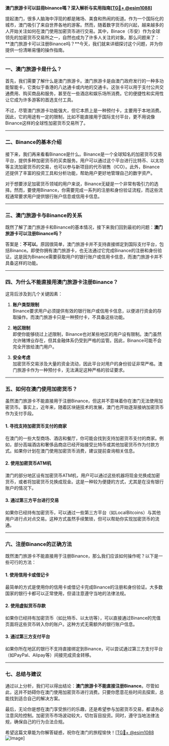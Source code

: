 **澳门旅游卡可以註冊binance嗎？深入解析与实用指南[[TG💪+ @esim1088](https://t.me/s/esim1088)]**

提起澳门，很多人脑海中浮现的都是赌场、美食和热闹的街道。作为一个国际化的城市，澳门吸引了来自世界各地的游客。然而，随着数字货币的兴起，越来越多的人开始关注如何在澳门使用加密货币进行交易。其中，Binace（币安）作为全球领先的加密货币交易所之一，自然也成为了许多人关注的对象。那么问题来了：**澳门旅游卡可以注册Binance吗？**今天，我们就来详细探讨这个问题，并为你提供一份清晰易懂的操作指南。

---

### **一、澳门旅游卡是什么？**

首先，我们需要了解什么是澳门旅游卡。澳门旅游卡是由澳门政府发行的一种多功能智能卡，它类似于香港的八达通卡或内地的交通卡。这张卡可以用于支付公共交通费用、购买商品和服务，甚至在一些酒店和娱乐场所消费。它的便捷性和实用性让它成为许多游客的首选支付工具。

不过，尽管澳门旅游卡功能强大，但它本质上是一种预付卡，主要用于本地消费。因此，它的用途有一定的限制，比如不能直接用于国际支付平台，更不用说像Binance这样的全球性加密货币交易所了。

---

### **二、Binance的基本介绍**

接下来，我们再来看看Binance是什么。Binance是一个全球知名的加密货币交易平台，提供多种加密货币的买卖服务。用户可以通过这个平台进行比特币、以太坊等主流加密货币的交易，也可以参与新项目的代币销售（ICO）。此外，Binance还提供了丰富的投资工具和分析功能，帮助用户更好地管理自己的数字资产。

对于想要涉足加密货币领域的用户来说，Binance无疑是一个非常有吸引力的选择。然而，要使用Binance，你需要完成一系列的注册和身份验证流程，而这些流程通常要求用户提供银行账户信息或信用卡信息。

---

### **三、澳门旅游卡与Binance的关系**

既然了解了澳门旅游卡和Binance的基本情况，接下来我们回到最初的问题：**澳门旅游卡可以注册Binance吗？**

答案是：**不可以**。原因很简单，澳门旅游卡并不支持直接绑定到国际支付平台，包括Binance。即使你拥有澳门旅游卡，也无法通过它完成Binance的注册和身份验证。这是因为Binance需要获取用户的银行账户或信用卡信息，而澳门旅游卡并不具备这样的功能。

---

### **四、为什么不能直接用澳门旅游卡注册Binance？**

这背后涉及到几个关键因素：

1. **账户类型限制**  
   Binance要求用户必须提供有效的银行账户或信用卡信息，以便进行资金的存取操作。而澳门旅游卡只是一种预付卡，不具备这些功能。

2. **地区限制**  
   即使你能够绕过上述限制，Binance也对某些地区的用户设有限制。澳门虽然允许赌博业存在，但其金融体系仍受到严格的监管。因此，Binance可能不会完全开放给澳门用户。

3. **安全考虑**  
   加密货币交易涉及大量的资金流动，因此平台对用户的身份验证非常严格。澳门旅游卡作为一种预付卡，无法满足这种严格的验证要求。

---

### **五、如何在澳门使用加密货币？**

虽然澳门旅游卡不能直接用于注册Binance，但这并不意味着你在澳门无法使用加密货币。事实上，近年来，随着区块链技术的发展，澳门也开始逐渐接纳加密货币作为支付手段。

#### 1. **寻找支持加密货币支付的商家**
   在澳门的一些大型商场、酒店和餐厅，你可能会找到支持加密货币支付的商家。例如，部分高端酒店和奢侈品商店已经开始接受比特币或其他加密货币作为付款方式。如果你计划在澳门使用加密货币消费，建议提前查询相关信息。

#### 2. **使用加密货币ATM机**
   澳门的部分地区设有加密货币ATM机，用户可以通过这些机器将现金兑换成加密货币，或者将加密货币兑换成现金。这是一种较为便捷的方式，尤其是在没有银行账户的情况下。

#### 3. **通过第三方平台进行交易**
   如果你已经持有加密货币，可以通过一些第三方平台（如LocalBitcoins）与其他用户进行点对点交易。这种方式虽然手续繁琐，但可以帮助你实现加密货币的流通。

---

### **六、注册Binance的正确方法**

既然澳门旅游卡不能直接用于注册Binance，那么我们应该如何操作呢？以下是一些可行的方法：

#### 1. **使用信用卡或借记卡**
   最简单的方式是使用你的信用卡或借记卡完成Binance的注册和身份验证。大多数国家的银行卡都可以正常使用，但请注意遵守当地的法律法规。

#### 2. **使用虚拟货币存款**
   如果你已经持有加密货币（如比特币、以太坊等），可以直接通过Binance的充值页面将这些货币转入你的账户。这种方式无需额外的银行账户信息。

#### 3. **通过第三方支付平台**
   如果你所在地区的银行不支持直接绑定到Binance，可以尝试通过第三方支付平台（如PayPal、Alipay等）间接完成资金转移。

---

### **七、总结与建议**

通过以上分析，我们可以得出结论：**澳门旅游卡不能直接注册Binance**。尽管如此，这并不妨碍你在澳门使用加密货币进行消费。只要你愿意花些时间去探索，总能找到适合自己的解决方案。

最后，无论你是想在澳门享受旅行的乐趣，还是希望参与加密货币交易，都请务必注意风险控制。加密货币市场波动较大，切勿盲目投资。同时，遵守当地法律法规，确保自己的行为合法合规。

希望这篇文章能为你解答疑惑，祝你在澳门的旅程愉快！[[TG💪+ @esim1088](https://t.me/s/esim1088) ![Image](https://i.postimg.cc/4NQfJmqS/Snipaste-2025-05-13-00-14-12.png)]